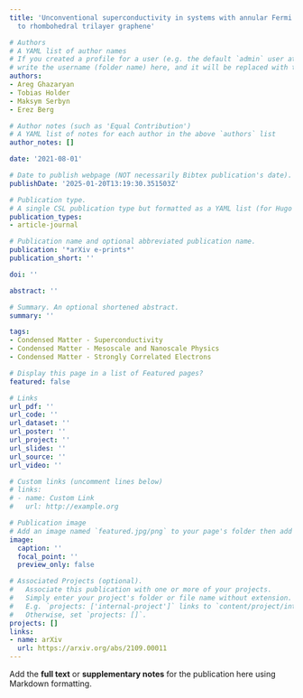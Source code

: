 ```yaml
---
title: 'Unconventional superconductivity in systems with annular Fermi surfaces: Application
  to rhombohedral trilayer graphene'

# Authors
# A YAML list of author names
# If you created a profile for a user (e.g. the default `admin` user at `content/authors/admin/`), 
# write the username (folder name) here, and it will be replaced with their full name and linked to their profile.
authors:
- Areg Ghazaryan
- Tobias Holder
- Maksym Serbyn
- Erez Berg

# Author notes (such as 'Equal Contribution')
# A YAML list of notes for each author in the above `authors` list
author_notes: []

date: '2021-08-01'

# Date to publish webpage (NOT necessarily Bibtex publication's date).
publishDate: '2025-01-20T13:19:30.351503Z'

# Publication type.
# A single CSL publication type but formatted as a YAML list (for Hugo requirements).
publication_types:
- article-journal

# Publication name and optional abbreviated publication name.
publication: '*arXiv e-prints*'
publication_short: ''

doi: ''

abstract: ''

# Summary. An optional shortened abstract.
summary: ''

tags:
- Condensed Matter - Superconductivity
- Condensed Matter - Mesoscale and Nanoscale Physics
- Condensed Matter - Strongly Correlated Electrons

# Display this page in a list of Featured pages?
featured: false

# Links
url_pdf: ''
url_code: ''
url_dataset: ''
url_poster: ''
url_project: ''
url_slides: ''
url_source: ''
url_video: ''

# Custom links (uncomment lines below)
# links:
# - name: Custom Link
#   url: http://example.org

# Publication image
# Add an image named `featured.jpg/png` to your page's folder then add a caption below.
image:
  caption: ''
  focal_point: ''
  preview_only: false

# Associated Projects (optional).
#   Associate this publication with one or more of your projects.
#   Simply enter your project's folder or file name without extension.
#   E.g. `projects: ['internal-project']` links to `content/project/internal-project/index.md`.
#   Otherwise, set `projects: []`.
projects: []
links:
- name: arXiv
  url: https://arxiv.org/abs/2109.00011
---
```


Add the **full text** or **supplementary notes** for the publication here using Markdown formatting.
